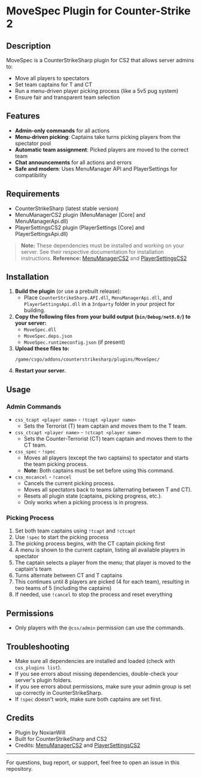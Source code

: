 # MoveSpec Plugin for Counter-Strike 2

## Description
MoveSpec is a CounterStrikeSharp plugin for CS2 that allows server admins to:
- Move all players to spectators
- Set team captains for T and CT
- Run a menu-driven player picking process (like a 5v5 pug system)
- Ensure fair and transparent team selection

## Features
- **Admin-only commands** for all actions
- **Menu-driven picking**: Captains take turns picking players from the spectator pool
- **Automatic team assignment**: Picked players are moved to the correct team
- **Chat announcements** for all actions and errors
- **Safe and modern**: Uses MenuManager API and PlayerSettings for compatibility

## Requirements
- CounterStrikeSharp (latest stable version)
- MenuManagerCS2 plugin (MenuManager [Core] and MenuManagerApi.dll)
- PlayerSettingsCS2 plugin (PlayerSettings [Core] and PlayerSettingsApi.dll)

> **Note:** These dependencies must be installed and working on your server. See their respective documentation for installation instructions.
**Reference:** [MenuManagerCS2](https://github.com/NickFox007/MenuManagerCS2) and [PlayerSettingsCS2](https://github.com/NickFox007/PlayerSettingsCS2)

## Installation
1. **Build the plugin** (or use a prebuilt release):
   - Place `CounterStrikeSharp.API.dll`, `MenuManagerApi.dll`, and `PlayerSettingsApi.dll` in a `3rdparty` folder in your project for building.
2. **Copy the following files from your build output (`bin/Debug/net8.0/`) to your server:**
   - `MoveSpec.dll`
   - `MoveSpec.deps.json`
   - `MoveSpec.runtimeconfig.json` (if present)
3. **Upload these files to:**
   ```
   /game/csgo/addons/counterstrikesharp/plugins/MoveSpec/
   ```
4. **Restart your server.**

## Usage
### Admin Commands
- `css_tcapt <player name>` - `!tcapt <player name>`
  - Sets the Terrorist (T) team captain and moves them to the T team.
- `css_ctcapt <player name>` - `!ctcapt <player name>`
  - Sets the Counter-Terrorist (CT) team captain and moves them to the CT team.
- `css_spec` - `!spec`
  - Moves all players (except the two captains) to spectator and starts the team picking process.
  - **Note:** Both captains must be set before using this command.
- `css_mscancel` - `!cancel`
  - Cancels the current picking process.
  - Moves all spectators back to teams (alternating between T and CT).
  - Resets all plugin state (captains, picking progress, etc.).
  - Only works when a picking process is in progress.

### Picking Process
1. Set both team captains using `!tcapt` and `!ctcapt`
2. Use `!spec` to start the picking process
3. The picking process begins, with the CT captain picking first
4. A menu is shown to the current captain, listing all available players in spectator
5. The captain selects a player from the menu; that player is moved to the captain's team
6. Turns alternate between CT and T captains
7. This continues until 8 players are picked (4 for each team), resulting in two teams of 5 (including the captains)
8. If needed, use `!cancel` to stop the process and reset everything

## Permissions
- Only players with the `@css/admin` permission can use the commands.

## Troubleshooting
- Make sure all dependencies are installed and loaded (check with `css_plugins list`).
- If you see errors about missing dependencies, double-check your server's plugin folders.
- If you see errors about permissions, make sure your admin group is set up correctly in CounterStrikeSharp.
- If `!spec` doesn't work, make sure both captains are set first.

## Credits
- Plugin by NoxianWill
- Built for CounterStrikeSharp and CS2
- Credits: [MenuManagerCS2](https://github.com/NickFox007/MenuManagerCS2) and [PlayerSettingsCS2](https://github.com/NickFox007/PlayerSettingsCS2)

---

For questions, bug report, or support, feel free to open an issue in this repository.
